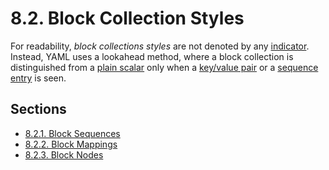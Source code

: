 # 8.2. Block Collection Styles

For readability, *block collections styles* are not denoted by any [indicator](https://yaml.org/spec/1.2.2/#indicator-characters). Instead, YAML uses a lookahead method, where a block collection is distinguished from a [plain scalar](https://yaml.org/spec/1.2.2/#plain-style) only when a [key/value pair](https://yaml.org/spec/1.2.2/#mapping) or a [sequence entry](https://yaml.org/spec/1.2.2/#block-sequences) is seen.

## Sections

- [8.2.1. Block Sequences](8.2.1-block-sequences.md)
- [8.2.2. Block Mappings](8.2.2-block-mappings.md)
- [8.2.3. Block Nodes](8.2.3-block-nodes.md)